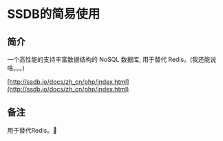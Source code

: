 # SSDB的简易使用
## 简介
一个高性能的支持丰富数据结构的 NoSQL 数据库, 用于替代 Redis。(我还能说啥。。。)

[http://ssdb.io/docs/zh_cn/php/index.html](http://ssdb.io/docs/zh_cn/php/index.html)

## 备注
用于替代Redis。
